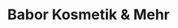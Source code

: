 ---
title: "Babor Kosmetik & Mehr"
url: /froendenberg-ruhr/babor-kosmetik-und-mehr/
shop: Kosmetik
---